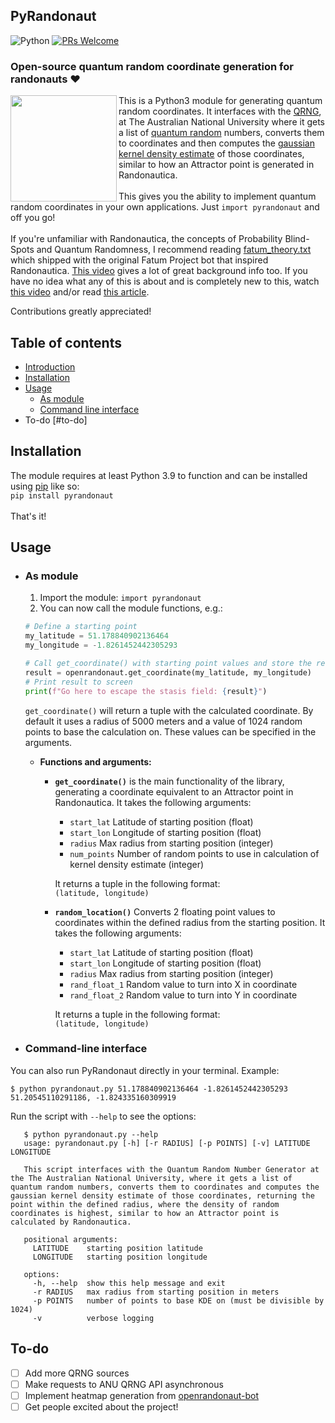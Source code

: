 ## PyRandonaut
![Python](https://img.shields.io/badge/built%20with-Python3-red.svg)
[![PRs Welcome](https://img.shields.io/badge/PRs-welcome-brightgreen.svg?style=flat-square)](http://makeapullrequest.com)

### Open-source quantum random coordinate generation for randonauts ❤️
<img align="left" src="https://i.imgur.com/RJxATsu.png" width="170">

This is a Python3 module for generating quantum random coordinates. It interfaces with the [QRNG](https://qrng.anu.edu.au/), at The Australian National University where it gets a list of [quantum random](https://en.wikipedia.org/wiki/Hardware_random_number_generator#Quantum_random_properties) numbers, converts them to coordinates and then computes the [gaussian kernel density estimate](https://en.wikipedia.org/wiki/Kernel_density_estimation) of those coordinates, similar to how an Attractor point is generated in Randonautica.
	<br><br>
	This gives you the ability to implement quantum random coordinates in your own applications. Just `import pyrandonaut` and off you go!
	<br><br>
	If you're unfamiliar with Randonautica, the concepts of Probability Blind-Spots and Quantum Randomness, I recommend reading [fatum_theory.txt](https://github.com/anonyhoney/fatum-en/blob/master/docs/fatum_theory.txt) which shipped with the original Fatum Project bot that inspired Randonautica. [This video](https://www.youtube.com/watch?v=6C6aXta3m1M) gives a lot of great background info too. If you have no idea what any of this is about and is completely new to this, watch [this video](https://www.youtube.com/watch?v=nDX81AUm8yE) and/or read [this article](https://medium.com/swlh/randonauts-how-a-random-number-generator-can-set-you-free-dfc2a2413e15).

Contributions greatly appreciated!

## Table of contents
* [Introduction](#openrandonaut)
* [Installation](#installation)
* [Usage](#usage)
	* [As module](#as-module)
	* [Command line interface](#command-line-interface)
* To-do [#to-do]

## Installation
The module requires at least Python 3.9 to function and can be installed using [pip](https://pip.pypa.io/en/stable/) like so:<br>
`pip install pyrandonaut`
<br><br>
That's it!


## Usage

* ### As module

	1. Import the module: `import pyrandonaut`
	2. You can now call the module functions, e.g.:<br>
	
	```python
	# Define a starting point
	my_latitude = 51.178840902136464
	my_longitude = -1.8261452442305293
	
	# Call get_coordinate() with starting point values and store the result
	result = openrandonaut.get_coordinate(my_latitude, my_longitude)	
	# Print result to screen
	print(f"Go here to escape the stasis field: {result}")
	``` 
	`get_coordinate()` will return a tuple with the calculated coordinate. By default it uses a radius of 5000 meters and a value of 1024 random points to base the calculation on. These values can be specified in the arguments.
	
	* **Functions and arguments:**
		* **`get_coordinate()`** is the main functionality of the library, generating a coordinate equivalent to an Attractor point in Randonautica. It takes the following arguments:
			* `start_lat` Latitude of starting position (float)
			* `start_lon` Longitude of starting position (float)
			* `radius` Max radius from starting position (integer)
			* `num_points` Number of random points to use in calculation of kernel density estimate (integer)
		
			It returns a tuple in the following format:<br>
			`(latitude, longitude)`<br>
		
		* **`random_location()`** Converts 2 floating point values to coordinates within
    the defined radius from the starting position. It takes the following arguments:
			* `start_lat` Latitude of starting position (float)
			* `start_lon` Longitude of starting position (float)
			* `radius` Max radius from starting position (integer)
			* `rand_float_1`	Random value to turn into X in coordinate
			* `rand_float_2`	Random value to turn into Y in coordinate
			
			It returns a tuple in the following format:<br>
			`(latitude, longitude)`
		
* ### Command-line interface

 You can also run PyRandonaut directly in your terminal.
 Example:
 
 ```console
 $ python pyrandonaut.py 51.178840902136464 -1.8261452442305293
 51.20545110291186, -1.824335160309919
 ```
 
 Run the script with `--help` to see the options:
 
 ```console
	$ python pyrandonaut.py --help                                                                                                                             
	usage: pyrandonaut.py [-h] [-r RADIUS] [-p POINTS] [-v] LATITUDE LONGITUDE
	
	This script interfaces with the Quantum Random Number Generator at the The Australian National University, where it gets a list of quantum random numbers, converts them to coordinates and computes the gaussian kernel density estimate of those coordinates, returning the point within the defined radius, where the density of random coordinates is highest, similar to how an Attractor point is calculated by Randonautica.
	
	positional arguments:
	  LATITUDE    starting position latitude
	  LONGITUDE   starting position longitude
	
	options:
	  -h, --help  show this help message and exit
	  -r RADIUS   max radius from starting position in meters
	  -p POINTS   number of points to base KDE on (must be divisible by 1024)
	  -v          verbose logging

```

## To-do
- [ ] Add more QRNG sources
- [ ] Make requests to ANU QRNG API asynchronous
- [ ] Implement heatmap generation from [openrandonaut-bot](https://github.com/openrandonaut/openrandonaut-bot)
- [ ] Get people excited about the project!
